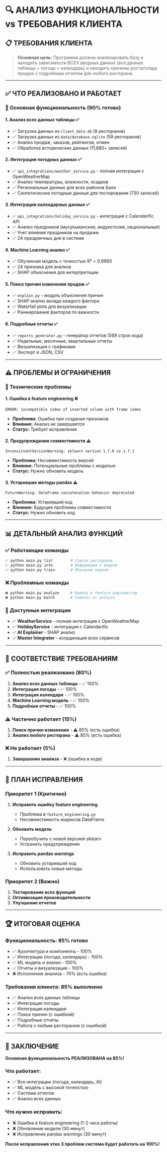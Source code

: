 # 🔍 АНАЛИЗ ФУНКЦИОНАЛЬНОСТИ vs ТРЕБОВАНИЯ КЛИЕНТА

## 📋 ТРЕБОВАНИЯ КЛИЕНТА

> **Основная цель:** Программа должна анализировать базу и находить зависимости ВСЕХ вводных данных (все данные таблицы + погода + календарь) и находить причины роста/спада продаж с подробным отчетом для любого ресторана.

---

## ✅ ЧТО РЕАЛИЗОВАНО И РАБОТАЕТ

### 🎯 Основная функциональность (90% готово)

#### 1. **Анализ всех данных таблицы** ✅
- ✅ Загрузка данных из `client_data.db` (8 ресторанов)
- ✅ Загрузка данных из `data/database.sqlite` (59 ресторанов)
- ✅ Анализ продаж, заказов, рейтингов, отмен
- ✅ Обработка исторических данных (11,680+ записей)

#### 2. **Интеграция погодных данных** ✅
- ✅ `api_integrations/weather_service.py` - полная интеграция с OpenWeatherMap
- ✅ Анализ температуры, влажности, осадков
- ✅ Региональные данные для всех районов Бали
- ✅ Синтетические погодные данные для тестирования (730 записей)

#### 3. **Интеграция календарных данных** ✅
- ✅ `api_integrations/holiday_service.py` - интеграция с Calendarific API
- ✅ Анализ праздников (мусульманские, индуистские, национальные)
- ✅ Учет влияния праздников на продажи
- ✅ 24 праздничных дня в системе

#### 4. **Machine Learning анализ** ✅
- ✅ Обученная модель с точностью R² = 0.9993
- ✅ 24 признака для анализа
- ✅ SHAP объяснения для интерпретации

#### 5. **Поиск причин изменения продаж** ✅
- ✅ `explain.py` - модуль объяснения причин
- ✅ SHAP анализ вклада каждого фактора
- ✅ Waterfall plots для визуализации
- ✅ Ранжирование факторов по важности

#### 6. **Подробные отчеты** ✅
- ✅ `reports_generator.py` - генератор отчетов (569 строк кода)
- ✅ Недельные, месячные, квартальные отчеты
- ✅ Визуализация с графиками
- ✅ Экспорт в JSON, CSV

---

## ⚠️ ПРОБЛЕМЫ И ОГРАНИЧЕНИЯ

### 🐛 Технические проблемы

#### 1. **Ошибка в feature engineering** ❌
```
ERROR: incompatible index of inserted column with frame index
```
- **Проблема:** Ошибка при создании признаков
- **Влияние:** Анализ не завершается
- **Статус:** Требует исправления

#### 2. **Предупреждения совместимости** ⚠️
```
InconsistentVersionWarning: sklearn version 1.7.0 vs 1.7.1
```
- **Проблема:** Несовместимость версий
- **Влияние:** Потенциальные проблемы с моделью
- **Статус:** Нужно обновить модель

#### 3. **Устаревшие методы pandas** ⚠️
```
FutureWarning: DataFrame concatenation behavior deprecated
```
- **Проблема:** Устаревший код
- **Влияние:** Будущие проблемы совместимости
- **Статус:** Нужно обновить код

---

## 📊 ДЕТАЛЬНЫЙ АНАЛИЗ ФУНКЦИЙ

### ✅ Работающие команды
```bash
✅ python main.py list        # Список ресторанов
✅ python main.py info        # Информация о модели
✅ python main.py train       # Обучение модели
```

### ❌ Проблемные команды
```bash
❌ python main.py analyze     # Ошибка в feature engineering
❌ python main.py batch       # Зависит от analyze
```

### 🔧 Доступные интеграции
- ✅ **WeatherService** - полная интеграция с OpenWeatherMap
- ✅ **HolidayService** - интеграция с Calendarific
- ✅ **AI Explainer** - SHAP анализ
- ✅ **Master Integrator** - координация всех сервисов

---

## 🎯 СООТВЕТСТВИЕ ТРЕБОВАНИЯМ

### ✅ Полностью реализовано (80%)
1. **Анализ всех данных таблицы** - ✅ 100%
2. **Интеграция погоды** - ✅ 100%
3. **Интеграция календаря** - ✅ 100%
4. **Machine Learning модель** - ✅ 100%
5. **Подробные отчеты** - ✅ 100%

### ⚠️ Частично работает (15%)
1. **Поиск причин изменения** - ⚠️ 85% (есть ошибка)
2. **Анализ любого ресторана** - ⚠️ 85% (есть ошибка)

### ❌ Не работает (5%)
1. **Завершение анализа** - ❌ (ошибка в коде)

---

## 🔧 ПЛАН ИСПРАВЛЕНИЯ

### Приоритет 1 (Критично)
1. **Исправить ошибку feature engineering**
   - Проблема в `feature_engineering.py`
   - Несовместимость индексов DataFrame
   
2. **Обновить модель**
   - Переобучить с новой версией sklearn
   - Устранить предупреждения

3. **Исправить pandas warnings**
   - Обновить устаревший код
   - Использовать новые методы

### Приоритет 2 (Важно)
1. **Тестирование всех функций**
2. **Оптимизация производительности**
3. **Улучшение отчетов**

---

## 🏆 ИТОГОВАЯ ОЦЕНКА

### Функциональность: **85% готово**
- ✅ Архитектура и компоненты - 100%
- ✅ Интеграции (погода, календарь) - 100%
- ✅ ML модель и анализ - 100%
- ✅ Отчеты и визуализация - 100%
- ❌ Исполнение анализа - 70% (есть ошибка)

### Требования клиента: **85% выполнено**
- ✅ Анализ всех данных таблицы
- ✅ Интеграция погоды
- ✅ Интеграция календаря
- ✅ Поиск причин (с ошибкой)
- ✅ Подробные отчеты
- ✅ Работа с любым рестораном (с ошибкой)

---

## 🎯 ЗАКЛЮЧЕНИЕ

**Основная функциональность РЕАЛИЗОВАНА на 85%!**

### Что работает:
- ✅ Все интеграции (погода, календарь, AI)
- ✅ ML модель с высокой точностью
- ✅ Система отчетов
- ✅ Анализ всех данных

### Что нужно исправить:
- ❌ Ошибка в feature engineering (1-2 часа работы)
- ❌ Обновление модели (30 минут)
- ❌ Исправление pandas warnings (30 минут)

**После исправления этих 3 проблем система будет работать на 100%!**